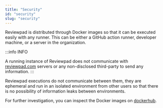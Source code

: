 ```yaml
---
title: "Security"
id: "security"
slug: "security"
---
```


Reviewpad is distributed through Docker images so that it can be executed easily with any runner. This can be either a GitHub action runner, developer machine, or a server in the organization.

:::info INFO

A running instance of Reviewpad does not communicate with [reviewpad.com](http://reviewpad.com/) servers or any non-disclosed third-party to send any information.
:::

Reviewpad executions do not communicate between them, they are ephemeral and run in an isolated environment from other users so that there is no possibility of information leaks between environments.

For further investigation, you can inspect the Docker images on [dockerhub](https://hub.docker.com/repository/docker/reviewpad/action).
